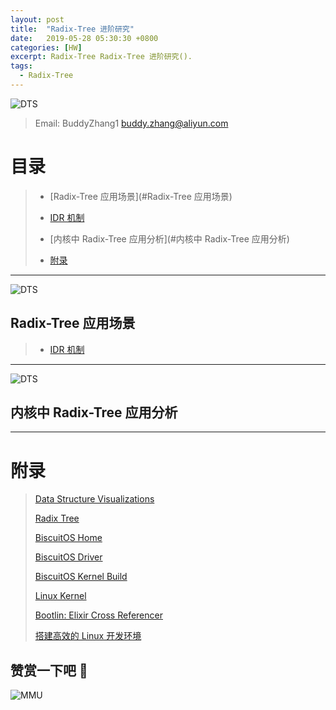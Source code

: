 ```yaml
---
layout: post
title:  "Radix-Tree 进阶研究"
date:   2019-05-28 05:30:30 +0800
categories: [HW]
excerpt: Radix-Tree Radix-Tree 进阶研究().
tags:
  - Radix-Tree
---
```


![DTS](https://gitee.com/BiscuitOS_team/PictureSet/raw/Gitee/BiscuitOS/kernel/IND00000H.jpg)

> Email: BuddyZhang1 <buddy.zhang@aliyun.com>


# 目录

> - [Radix-Tree 应用场景](#Radix-Tree 应用场景)
>
>  - [IDR 机制](https://biscuitos.github.io/blog/IDR/)
>
> - [内核中 Radix-Tree 应用分析](#内核中 Radix-Tree 应用分析)
>
> - [附录](#附录)

-----------------------------------
<span id="Radix-Tree 应用场景"></span>

![DTS](https://gitee.com/BiscuitOS_team/PictureSet/raw/Gitee/BiscuitOS/kernel/IND00000T.jpg)

## Radix-Tree 应用场景

> - [IDR 机制](https://biscuitos.github.io/blog/IDR/)

-----------------------------------
<span id="内核中Radix-Tree 应用分析"></span>

![DTS](https://gitee.com/BiscuitOS_team/PictureSet/raw/Gitee/BiscuitOS/kernel/IND00000E.jpg)

## 内核中 Radix-Tree 应用分析



-----------------------------------------------

# <span id="附录">附录</span>

> [Data Structure Visualizations](https://www.cs.usfca.edu/~galles/visualization/Algorithms.html)
>
> [Radix Tree](https://biscuitos.github.io/blog/RADIX-TREE/)
>
> [BiscuitOS Home](https://biscuitos.github.io/)
>
> [BiscuitOS Driver](https://biscuitos.github.io/blog/BiscuitOS_Catalogue/)
>
> [BiscuitOS Kernel Build](https://biscuitos.github.io/blog/Kernel_Build/)
>
> [Linux Kernel](https://www.kernel.org/)
>
> [Bootlin: Elixir Cross Referencer](https://elixir.bootlin.com/linux/latest/source)
>
> [搭建高效的 Linux 开发环境](https://biscuitos.github.io/blog/Linux-debug-tools/)

## 赞赏一下吧 🙂

![MMU](https://gitee.com/BiscuitOS_team/PictureSet/raw/Gitee/BiscuitOS/kernel/HAB000036.jpg)
